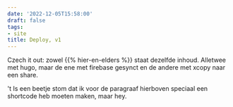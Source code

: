 ```yaml
---
date: '2022-12-05T15:58:00'
draft: false
tags:
- site
title: Deploy, v1
---
```


Czech it out: zowel {{% hier-en-elders %}} staat dezelfde inhoud. Alletwee met hugo, maar de ene met firebase gesynct en de andere met xcopy naar een share. 

't Is een beetje stom dat ik voor de paragraaf hierboven speciaal een shortcode heb moeten maken, maar hey. 
